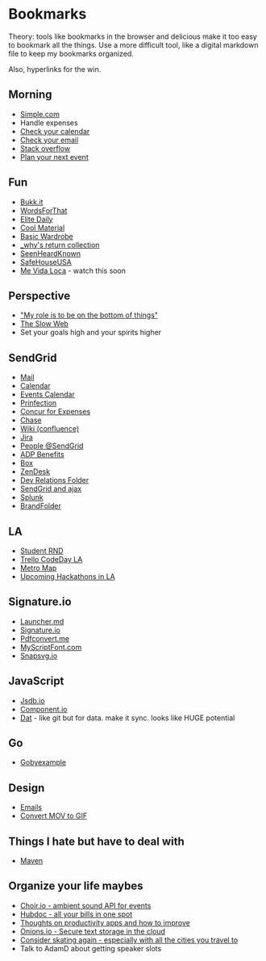 # Bookmarks

Theory: tools like bookmarks in the browser and delicious make it too easy
to bookmark all the things. Use a more difficult tool, like a digital
markdown file to keep my bookmarks organized.

Also, hyperlinks for the win.
## Morning

* [Simple.com](http://simple.com)
* Handle expenses
* [Check your calendar](https://calendar.google.com/a/sendgrid.com)
* [Check your email](https://mail.google.com/a/sendgrid.com)
* [Stack overflow](http://stackoverflow.com/search?tab=newest&q=sendgrid)
* [Plan your next event](https://basecamp.com/1901156/calendar)

## Fun

* [Bukk.it](http://bukk.it/)
* [WordsForThat](http://www.wordsforthat.com/)
* [Elite Daily](http://elitedaily.com/)
* [Cool Material](http://coolmaterial.com/)
* [Basic Wardrobe](http://www.reddit.com/r/malefashionadvice/comments/mu2zu/the_basic_wardrobe_30/)
* [_why's return collection](http://www.scribd.com/collections/4230124/-why-s-return)
* [SeenHeardKnown](http://seenheardknown.com/)
* [SafeHouseUSA](http://safehouseusa.com/)
* [Me Vida Loca](http://www.youtube.com/watch?v=EWY3FyD18y4) - watch this soon

## Perspective

* ["My role is to be on the bottom of things"](http://www-cs-faculty.stanford.edu/~uno/email.html)
* [The Slow Web](http://jackcheng.com/the-slow-web)
* Set your goals high and your spirits higher

## SendGrid

* [Mail](https://mail.google.com/a/sendgrid.com)
* [Calendar](https://calendar.google.com/a/sendgrid.com)
* [Events Calendar](https://basecamp.com/1901156/calendar)
* [Prinfection](https://www.printfection.com/account/secure_login.php)
* [Concur for Expenses](https://www.concursolutions.com/portal.asp)
* [Chase](https://chaseonline.chase.com/Logon.aspx)
* [Wiki (confluence)](https://wiki.sendgrid.net)
* [Jira](https://jira.sendgrid.net)
* [People @SendGrid](https://sites.google.com/a/sendgrid.com/portal/departments/human-resources/peoplegallery)
* [ADP Benefits](https://workforcenow.adp.com/public/index.htm)
* [Box](https://sendgrid.app.box.com)
* [ZenDesk](http://sendgrid.zendesk.com)
* [Dev Relations Folder](https://drive.google.com/a/sendgrid.com/folderview?id=0BylUy8qNrn_VTmZKNlNIcU5aVjA&usp=sharing)
* [SendGrid and ajax](https://gist.github.com/scottmotte/6fa978692af8bcc32763)
* [Splunk](https://splunk.sendgrid.net)
* [BrandFolder](http://brandfolder.com/sendgrid)

## LA

* [Student RND](https://drive.google.com/a/sendgrid.com/folderview?id=0B-wCyigKjlrpdWN0M2k3WTRVWms&usp=sharing)
* [Trello CodeDay LA](https://trello.com/b/3d9E9QLZ/codeday-la-2014)
* [Metro Map](http://upload.wikimedia.org/wikipedia/commons/6/6b/Spring-2012-LACMTA-Map.png)
* [Upcoming Hackathons in LA](http://www.hackathon.io/events?utf8=%E2%9C%93&term=&location=Los+Angeles&commit=filter)

## Signature.io

* [Launcher.md](https://gist.github.com/scottmotte/5a7783007e98c3ae08dd)
* [Signature.io](http://signature.io)
* [Pdfconvert.me](https://pdfconvert.me)
* [MyScriptFont.com](http://www.myscriptfont.com/)
* [Snapsvg.io](http://snapsvg.io/)

## JavaScript

* [Jsdb.io](http://www.jsdb.io/) 
* [Component.io](http://component.io/)
* [Dat](https://github.com/maxogden/dat) - like git but for data. make it sync. looks like HUGE potential

## Go

* [Gobyexample](https://gobyexample.com/)

## Design

* [Emails](http://reallygoodemails.com/)
* [Convert MOV to GIF](https://gist.github.com/dergachev/4627207)

## Things I hate but have to deal with

* [Maven](http://search.maven.org/)

## Organize your life maybes

* [Choir.io - ambient sound API for events](https://choir.io/)
* [Hubdoc - all your bills in one spot](http://www.hubdoc.com/) 
* [Thoughts on productivity apps and how to improve](http://www.visakanv.com/blog/2013/09/productivity-apps-fill-buckets-when-they-should-be-lighting-fires/)
* [Onions.io - Secure text storage in the cloud](https://www.onions.io/)
* [Consider skating again - especially with all the cities you travel to](http://www.thrashermagazine.com/component/option,com_hwdvideoshare/Itemid,90/lang,en/task,viewvideo/video_id,2355/)
* Talk to AdamD about getting speaker slots


